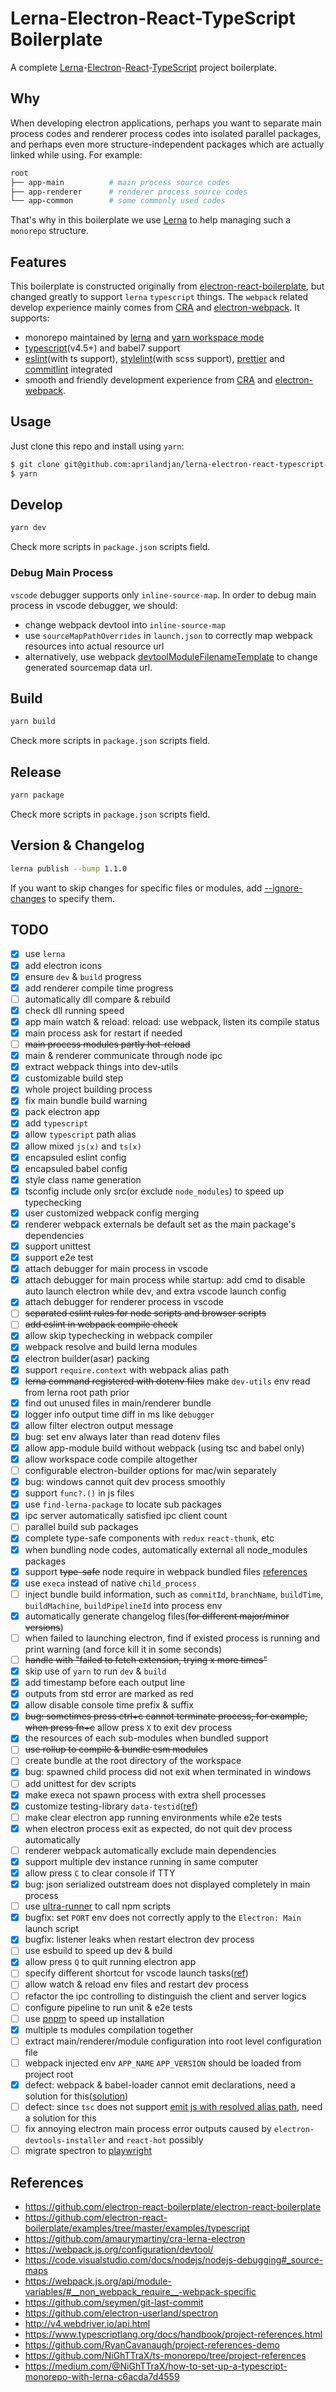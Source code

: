 # Lerna-Electron-React-TypeScript Boilerplate

A complete [Lerna](https://github.com/lerna/lerna)-[Electron](https://github.com/electron/electron)-[React](https://github.com/facebook/react)-[TypeScript](https://github.com/microsoft/TypeScript) project boilerplate.

## Why

When developing electron applications, perhaps you want to separate main process codes and renderer process codes into isolated parallel packages, and perhaps even more structure-independent packages which are actually linked while using. For example:

```bash
root
├── app-main          # main process source codes
├── app-renderer      # renderer process source codes
└── app-common        # some commonly used codes
```

That's why in this boilerplate we use [Lerna](https://github.com/lerna/lerna) to help managing such a `monorepo` structure.

## Features

This boilerplate is constructed originally from [electron-react-boilerplate](https://github.com/electron-react-boilerplate/electron-react-boilerplate), but changed greatly to support `lerna` `typescript` things. The `webpack` related develop experience mainly comes from [CRA](https://github.com/facebook/create-react-app) and [electron-webpack](https://github.com/electron-userland/electron-webpack). It supports:

- monorepo maintained by [lerna](https://github.com/lerna/lerna) and [yarn workspace mode](https://yarnpkg.com/lang/en/docs/workspaces/)
- [typescript](https://github.com/microsoft/TypeScript)(v4.5+) and babel7 support
- [eslint](https://github.com/eslint/eslint)(with ts support), [stylelint](https://github.com/stylelint/stylelint)(with scss support), [prettier](https://github.com/prettier/prettier) and [commitlint](https://github.com/conventional-changelog/commitlint) integrated
- smooth and friendly development experience from [CRA](https://github.com/facebook/create-react-app) and [electron-webpack](https://github.com/electron-userland/electron-webpack).

## Usage

Just clone this repo and install using `yarn`:

```bash
$ git clone git@github.com:aprilandjan/lerna-electron-react-typescript-boilerplate.git
$ yarn
```

## Develop

```bash
yarn dev
```

Check more scripts in `package.json` scripts field.

### Debug Main Process

`vscode` debugger supports only `inline-source-map`. In order to debug main process in vscode debugger, we should:

- change webpack devtool into `inline-source-map`
- use `sourceMapPathOverrides` in `launch.json` to correctly map webpack resources into actual resource url
- alternatively, use webpack [devtoolModuleFilenameTemplate](https://webpack.js.org/configuration/output/#outputdevtoolmodulefilenametemplate) to change generated sourcemap data url.

## Build

```bash
yarn build
```

Check more scripts in `package.json` scripts field.

## Release

```bash
yarn package
```

Check more scripts in `package.json` scripts field.

## Version & Changelog

```bash
lerna publish --bump 1.1.0
```

If you want to skip changes for specific files or modules, add [--ignore-changes](https://github.com/lerna/lerna/blob/master/commands/version/README.md#--ignore-changes) to specify them.

## TODO

- [x] use `lerna`
- [x] add electron icons
- [x] ensure `dev` & `build` progress
- [x] add renderer compile time progress
- [ ] automatically dll compare & rebuild
- [x] check dll running speed
- [x] app main watch & reload: reload: use webpack, listen its compile status
- [x] main process ask for restart if needed
- [ ] ~~main process modules partly hot-reload~~
- [x] main & renderer communicate through node ipc
- [x] extract webpack things into dev-utils
- [x] customizable build step
- [x] whole project building process
- [x] fix main bundle build warning
- [x] pack electron app
- [x] add `typescript`
- [x] allow `typescript` path alias
- [x] allow mixed `js(x)` and `ts(x)`
- [x] encapsuled eslint config
- [x] encapsuled babel config
- [x] style class name generation
- [x] tsconfig include only src(or exclude `node_modules`) to speed up typechecking
- [x] user customized webpack config merging
- [x] renderer webpack externals be default set as the main package's dependencies
- [x] support unittest
- [x] support e2e test
- [x] attach debugger for main process in vscode
- [x] attach debugger for main process while startup: add cmd to disable auto launch electron while dev, and extra vscode launch config
- [x] attach debugger for renderer process in vscode
- [ ] ~~separated eslint rules for node scripts and browser scripts~~
- [ ] ~~add eslint in webpack compile check~~
- [x] allow skip typechecking in webpack compiler
- [x] webpack resolve and build lerna modules
- [x] electron builder(asar) packing
- [x] support `require.context` with webpack alias path
- [x] ~~lerna command registered with dotenv files~~ make `dev-utils` env read from lerna root path prior
- [x] find out unused files in main/renderer bundle
- [x] logger info output time diff in ms like `debugger`
- [x] allow filter electron output message
- [x] bug: set env always later than read dotenv files
- [x] allow app-module build without webpack (using tsc and babel only)
- [x] allow workspace code compile altogether
- [ ] configurable electron-builder options for mac/win separately
- [x] bug: windows cannot quit dev process smoothly
- [x] support `func?.()` in js files
- [x] use `find-lerna-package` to locate sub packages
- [x] ipc server automatically satisfied ipc client count
- [ ] parallel build sub packages
- [x] complete type-safe components with `redux` `react-thunk`, etc
- [x] when bundling node codes, automatically external all node_modules packages
- [x] support ~~type-safe~~ node require in webpack bundled files [references](https://webpack.js.org/api/module-variables/#__non_webpack_require__-webpack-specific)
- [x] use `execa` instead of native `child_process`
- [ ] inject bundle build information, such as `commitId`, `branchName`, `buildTime`, `buildMachine`, `buildPipelineId` into process env
- [x] automatically generate changelog files(~~for different major/minor versions~~)
- [ ] when failed to launching electron, find if existed process is running and print warning (and force kill it in some seconds)
- [ ] ~~handle with "failed to fetch extension, trying x more times"~~
- [x] skip use of `yarn` to run `dev` & `build`
- [x] add timestamp before each output line
- [x] outputs from std error are marked as red
- [x] allow disable console time prefix & suffix
- [x] ~~bug: sometimes press ctrl+c cannot terminate process, for example, when press fn+c~~ allow press `X` to exit dev process
- [x] the resources of each sub-modules when bundled support
- [ ] ~~use rollup to compile & bundle esm modules~~
- [ ] create bundle at the root directory of the workspace
- [x] bug: spawned child process did not exit when terminated in windows
- [ ] add unittest for dev scripts
- [x] make execa not spawn process with extra shell processes
- [x] customize testing-library `data-testid`([ref](https://github.com/testing-library/react-testing-library/issues/204))
- [ ] make clear electron app running environments while e2e tests
- [x] when electron process exit as expected, do not quit dev process automatically
- [ ] renderer webpack automatically exclude main dependencies
- [x] support multiple dev instance running in same computer
- [x] allow press `C` to clear console if TTY
- [x] bug: json serialized outstream does not displayed completely in main process
- [ ] use [ultra-runner](https://github.com/folke/ultra-runner) to call npm scripts
- [x] bugfix: set `PORT` env does not correctly apply to the `Electron: Main` launch script
- [x] bugfix: listener leaks when restart electron dev process
- [ ] use esbuild to speed up dev & build
- [x] allow press `Q` to quit running electron app
- [ ] specify different shortcut for vscode launch tasks([ref](https://code.visualstudio.com/docs/editor/tasks#_binding-keyboard-shortcuts-to-tasks))
- [ ] allow watch & reload env files and restart dev process
- [ ] refactor the ipc controlling to distinguish the client and server logics
- [ ] configure pipeline to run unit & e2e tests
- [ ] use [pnpm](https://pnpm.io/) to speed up installation
- [x] multiple ts modules compilation together
- [ ] extract main/renderer/module configuration into root level configuration file
- [ ] webpack injected env `APP_NAME` `APP_VERSION` should be loaded from project root
- [x] defect: webpack & babel-loader cannot emit declarations, need a solution for this([solution](https://github.com/TypeStrong/fork-ts-checker-webpack-plugin/issues/663))
- [ ] defect: since `tsc` does not support [emit js with resolved alias path](https://github.com/microsoft/TypeScript/issues/26722#issuecomment-516935532), need a solution for this
- [ ] fix annoying electron main process error outputs caused by `electron-devtools-installer` and `react-hot` possibly
- [ ] migrate spectron to [playwright](https://github.com/electron-userland/spectron)

## References

- <https://github.com/electron-react-boilerplate/electron-react-boilerplate>
- <https://github.com/electron-react-boilerplate/examples/tree/master/examples/typescript>
- <https://github.com/amaurymartiny/cra-lerna-electron>
- <https://webpack.js.org/configuration/devtool/>
- <https://code.visualstudio.com/docs/nodejs/nodejs-debugging#_source-maps>
- <https://webpack.js.org/api/module-variables/#__non_webpack_require__-webpack-specific>
- <https://github.com/seymen/git-last-commit>
- <https://github.com/electron-userland/spectron>
- <http://v4.webdriver.io/api.html>
- <https://www.typescriptlang.org/docs/handbook/project-references.html>
- <https://github.com/RyanCavanaugh/project-references-demo>
- <https://github.com/NiGhTTraX/ts-monorepo/tree/project-references>
- <https://medium.com/@NiGhTTraX/how-to-set-up-a-typescript-monorepo-with-lerna-c6acda7d4559>
